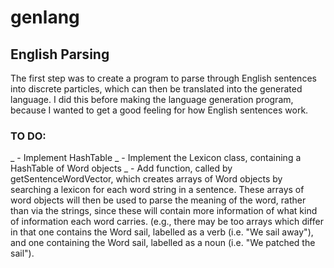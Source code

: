 # genlang

## English Parsing

The first step was to create a program to parse through English sentences into discrete particles, which can then be translated into the generated language. I did this before making the language generation program, because I wanted to get a good feeling for how English sentences work.

### TO DO:

_ - Implement HashTable
_ - Implement the Lexicon class, containing a HashTable of Word objects
_ - Add function, called by getSentenceWordVector, which creates arrays of Word objects by searching a lexicon for each word string in a sentence. These arrays of word objects will then be used to parse the meaning of the word, rather than via the strings, since these will contain more information of what kind of information each word carries. (e.g., there may be too arrays which differ in that one contains the Word sail, labelled as a verb (i.e. "We sail away"), and one containing the Word sail, labelled as a noun (i.e. "We patched the sail").
